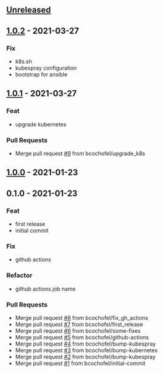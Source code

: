 <a name="unreleased"></a>
## [Unreleased]


<a name="1.0.2"></a>
## [1.0.2] - 2021-03-27
### Fix
- k8s.sh
- kubespray configuration
- bootstrap for ansible


<a name="1.0.1"></a>
## [1.0.1] - 2021-03-27
### Feat
- upgrade kubernetes

### Pull Requests
- Merge pull request [#9](https://github.com/bcochofel/vagrant-kubespray/issues/9) from bcochofel/upgrade_k8s


<a name="1.0.0"></a>
## [1.0.0] - 2021-01-23

<a name="0.1.0"></a>
## 0.1.0 - 2021-01-23
### Feat
- first release
- initial commit

### Fix
- github actions

### Refactor
- github actions job name

### Pull Requests
- Merge pull request [#8](https://github.com/bcochofel/vagrant-kubespray/issues/8) from bcochofel/fix_gh_actions
- Merge pull request [#7](https://github.com/bcochofel/vagrant-kubespray/issues/7) from bcochofel/first_release
- Merge pull request [#6](https://github.com/bcochofel/vagrant-kubespray/issues/6) from bcochofel/some-fixes
- Merge pull request [#5](https://github.com/bcochofel/vagrant-kubespray/issues/5) from bcochofel/github-actions
- Merge pull request [#4](https://github.com/bcochofel/vagrant-kubespray/issues/4) from bcochofel/bump-kubespray
- Merge pull request [#3](https://github.com/bcochofel/vagrant-kubespray/issues/3) from bcochofel/bump-kubernetes
- Merge pull request [#2](https://github.com/bcochofel/vagrant-kubespray/issues/2) from bcochofel/bump-kubespray
- Merge pull request [#1](https://github.com/bcochofel/vagrant-kubespray/issues/1) from bcochofel/initial-commit


[Unreleased]: https://github.com/bcochofel/vagrant-kubespray/compare/1.0.2...HEAD
[1.0.2]: https://github.com/bcochofel/vagrant-kubespray/compare/1.0.1...1.0.2
[1.0.1]: https://github.com/bcochofel/vagrant-kubespray/compare/1.0.0...1.0.1
[1.0.0]: https://github.com/bcochofel/vagrant-kubespray/compare/0.1.0...1.0.0
